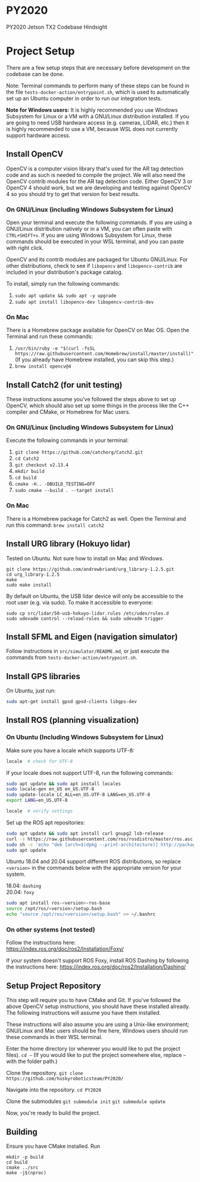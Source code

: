 # PY2020
PY2020 Jetson TX2 Codebase Hindsight

# Project Setup

There are a few setup steps that are necessary before development on the
codebase can be done.

Note: Terminal commands to perform many of these steps can be found in the file
`tests-docker-action/entrypoint.sh`, which is used to automatically set up an
Ubuntu computer in order to run our integration tests.

**Note for Windows users:** It is highly recommended you use Windows Subsystem
for Linux or a VM with a GNU/Linux distribution installed. If you are going to
need USB hardware access (e.g. cameras, LIDAR, etc.) then it is highly
recommended to use a VM, because WSL does not currently support hardware
access.

## Install OpenCV
OpenCV is a computer vision library that's used for the AR tag detection code
and as such is needed to compile the project. We will also need the OpenCV
contrib modules for the AR tag detection code. Either OpenCV 3 or OpenCV 4
should work, but we are developing and testing against OpenCV 4 so you should
try to get that version for best results.

### On GNU/Linux (including Windows Subsystem for Linux)

Open your terminal and execute the following commands. If you are using a
GNU/Linux distribution natively or in a VM, you can often paste with
`CTRL+SHIFT+v`. If you are using Windows Subsystem for Linux, these commands
should be executed in your WSL terminal, and you can paste with right click.

OpenCV and its contrib modules are packaged for Ubuntu GNU/Linux. For other
distributions, check to see if `libopencv` and `libopencv-contrib` are included
in your distribution's package catalog. 

To install, simply run the following commands:

1. `sudo apt update && sudo apt -y upgrade`
2. `sudo apt install libopencv-dev libopencv-contrib-dev`

### On Mac
There is a Homebrew package available for OpenCV on Mac OS. Open the Terminal
and run these commands:
1. `/usr/bin/ruby -e "$(curl -fsSL
   https://raw.githubusercontent.com/Homebrew/install/master/install)"` (If you
   already have Homebrew installed, you can skip this step.)
2. `brew install opencv@4`

## Install Catch2 (for unit testing)
These instructions assume you've followed the steps above to set up OpenCV,
which should also set up some things in the process like the C++ compiler and
CMake, or Homebrew for Mac users.

### On GNU/Linux (including Windows Subsystem for Linux)
Execute the following commands in your terminal:
1. `git clone https://github.com/catchorg/Catch2.git`
2. `cd Catch2`
3. `git checkout v2.13.4`
4. `mkdir build`
5. `cd build`
6. `cmake -H.. -DBUILD_TESTING=OFF`
7. `sudo cmake --build . --target install`

### On Mac
There is a Homebrew package for Catch2 as well. Open the Terminal and run this
command:
`brew install catch2`

## Install URG library (Hokuyo lidar)

Tested on Ubuntu. Not sure how to install on Mac and Windows.

```
git clone https://github.com/andrewbriand/urg_library-1.2.5.git
cd urg_library-1.2.5
make
sudo make install
```

By default on Ubuntu, the USB lidar device will only be accessible to the
root user (e.g. via sudo). To make it accessible to everyone:

```
sudo cp src/lidar/50-usb-hokuyo-lidar.rules /etc/udev/rules.d
sudo udevadm control --reload-rules && sudo udevadm trigger
```

## Install SFML and Eigen (navigation simulator)

Follow instructions in `src/simulator/README.md`, or just execute the commands
from `tests-docker-action/entrypoint.sh`.

## Install GPS libraries

On Ubuntu, just run:

```bash
sudo apt-get install gpsd gpsd-clients libgps-dev
```

## Install ROS (planning visualization)

### On Ubuntu (Including Windows Subsystem for Linux)

Make sure you have a locale which supports UTF-8:

```bash
locale  # check for UTF-8
```

If your locale does not support UTF-8, run the following commands:

```bash
sudo apt update && sudo apt install locales
sudo locale-gen en_US en_US.UTF-8
sudo update-locale LC_ALL=en_US.UTF-8 LANG=en_US.UTF-8
export LANG=en_US.UTF-8

locale  # verify settings
```

Set up the ROS apt repositories:

```bash
sudo apt update && sudo apt install curl gnupg2 lsb-release
curl -s https://raw.githubusercontent.com/ros/rosdistro/master/ros.asc | sudo apt-key add -
sudo sh -c 'echo "deb [arch=$(dpkg --print-architecture)] http://packages.ros.org/ros2/ubuntu $(lsb_release -cs) main" > /etc/apt/sources.list.d/ros2-latest.list'
sudo apt update
```

Ubuntu 18.04 and 20.04 support different ROS distributions, so replace `<version>` in the commands below with the appropriate version for your system.

18.04: `dashing`  
20.04: `foxy`  

```bash
sudo apt install ros-<version>-ros-base
source /opt/ros/<version>/setup.bash
echo "source /opt/ros/<version>/setup.bash" >> ~/.bashrc
```

### On other systems (not tested)

Follow the instructions here: https://index.ros.org/doc/ros2/Installation/Foxy/

If your system doesn't support ROS Foxy, install ROS Dashing by following the instructions here: https://index.ros.org/doc/ros2/Installation/Dashing/

## Setup Project Repository
This step will require you to have CMake and Git. If you've followed the above
OpenCV setup instructions, you should have these installed already. The
following instructions will assume you have them installed.

These instructions will also assume you are using a Unix-like environment;
GNU/Linux and Mac users should be fine here, Windows users should run these
commands in their WSL terminal.

Enter the home directory (or wherever you would like to put the project files).
`cd ~` (If you would like to put the project somewhere else, replace `~` with
the folder path.)

Clone the repository.
`git clone https://github.com/huskyroboticsteam/PY2020/`

Navigate into the repository.
`cd PY2020`

Clone the submodules
`git submodule init`
`git submodule update`
  
Now, you're ready to build the project.

## Building
Ensure you have CMake installed.
Run
```
mkdir -p build
cd build
cmake ../src
make -j$(nproc)
```
